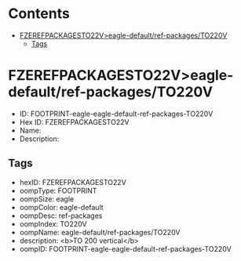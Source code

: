 



Contents
========

* [FZEREFPACKAGESTO22V>eagle-default/ref-packages/TO220V](#fzerefpackagesto22veagle-defaultref-packagesto220v)
	* [Tags](#tags)

# FZEREFPACKAGESTO22V>eagle-default/ref-packages/TO220V

- ID: FOOTPRINT-eagle-eagle-default-ref-packages-TO220V
- Hex ID: FZEREFPACKAGESTO22V
- Name: 
- Description: 

## Tags

- hexID: FZEREFPACKAGESTO22V
- oompType: FOOTPRINT
- oompSize: eagle
- oompColor: eagle-default
- oompDesc: ref-packages
- oompIndex: TO220V
- oompName: eagle-default/ref-packages/TO220V
- description: &lt;b&gt;TO 200 vertical&lt;/b&gt;
- oompID: FOOTPRINT-eagle-eagle-default-ref-packages-TO220V
